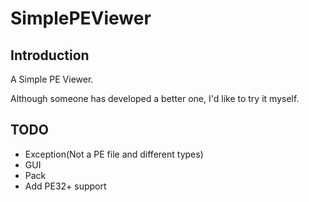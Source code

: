 # SimplePEViewer

## Introduction

A Simple PE Viewer.

Although someone has developed a better one, I'd like to try it myself.

## TODO

- Exception(Not a PE file and different types)
- GUI
- Pack
- Add PE32+ support
